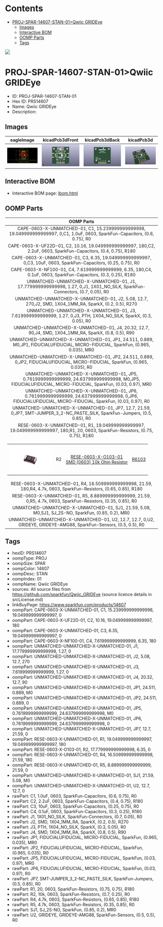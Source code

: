 



Contents
========

* [PROJ-SPAR-14607-STAN-01>Qwiic GRIDEye](#proj-spar-14607-stan-01qwiic-grideye)
	* [Images](#images)
	* [Interactive BOM](#interactive-bom)
	* [OOMP Parts](#oomp-parts)
	* [Tags](#tags)
  
![][im]
# PROJ-SPAR-14607-STAN-01>Qwiic GRIDEye

- ID: PROJ-SPAR-14607-STAN-01
- Hex ID: PRS14607
- Name: Qwiic GRIDEye
- Description: 

## Images
  
  

|eagleImage|kicadPcb3dFront|kicadPcb3dBack|kicadPcb3d|
| :---: | :---: | :---: | :---: |
|[![eagleImage](eagleImage_140.png)](eagleImage_600.png)|[![kicadPcb3dFront](kicadPcb3dFront_140.png)](kicadPcb3dFront_600.png)|[![kicadPcb3dBack](kicadPcb3dBack_140.png)](kicadPcb3dBack_600.png)|[![kicadPcb3d](kicadPcb3d_140.png)](kicadPcb3d_600.png)|

## Interactive BOM

- Interactive BOM page: [ibom.html](kicad/bom/ibom.html)

## OOMP Parts
  

|OOMP Parts|
| :---: |
|CAPE-0603-X-UNMATCHED-01, C1, 15.239999999999998, 19.049999999999997, 0,C1, 1.0uF, 0603, SparkFun-Capacitors, (0.6, 0.75), R0|
|CAPE-0603-X-UF22D-01, C2, 10.16, 19.049999999999997, 180,C2, 2.2uF, 0603, SparkFun-Capacitors, (0.4, 0.75), R180|
|CAPE-0603-X-UNMATCHED-01, C3, 6.35, 19.049999999999997, 0,C3, 10uF, 0603, SparkFun-Capacitors, (0.25, 0.75), R0|
|CAPE-0603-X-NF100-01, C4, 7.619999999999999, 6.35, 180,C4, 0.1uF, 0603, SparkFun-Capacitors, (0.3, 0.25), R180|
|UNMATCHED-UNMATCHED-X-UNMATCHED-01, J1, 17.779999999999998, 1.27, 0,J1, 1X01_NO_SILK, SparkFun-Connectors, (0.7, 0.05), R0|
|UNMATCHED-UNMATCHED-X-UNMATCHED-01, J2, 5.08, 12.7, 270,J2, SMD, 1X04_1MM_RA, SparkX, (0.2, 0.5), R270|
|UNMATCHED-UNMATCHED-X-UNMATCHED-01, J3, 7.619999999999999, 1.27, 0,J3, PTH, 1X04_NO_SILK, SparkX, (0.3, 0.05), R0|
|UNMATCHED-UNMATCHED-X-UNMATCHED-01, J4, 20.32, 12.7, 90,J4, SMD, 1X04_1MM_RA, SparkX, (0.8, 0.5), R90|
|UNMATCHED-UNMATCHED-X-UNMATCHED-01, JP1, 24.511, 0.889, M0,JP1, FIDUCIALUFIDUCIAL, MICRO-FIDUCIAL, SparkFun, (0.965, 0.035), MR0|
|UNMATCHED-UNMATCHED-X-UNMATCHED-01, JP2, 24.511, 0.889, 0,JP2, FIDUCIALUFIDUCIAL, MICRO-FIDUCIAL, SparkFun, (0.965, 0.035), R0|
|UNMATCHED-UNMATCHED-X-UNMATCHED-01, JP5, 0.7619999999999999, 24.637999999999998, M0,JP5, FIDUCIALUFIDUCIAL, MICRO-FIDUCIAL, SparkFun, (0.03, 0.97), MR0|
|UNMATCHED-UNMATCHED-X-UNMATCHED-01, JP6, 0.7619999999999999, 24.637999999999998, 0,JP6, FIDUCIALUFIDUCIAL, MICRO-FIDUCIAL, SparkFun, (0.03, 0.97), R0|
|UNMATCHED-UNMATCHED-X-UNMATCHED-01, JP7, 12.7, 21.59, 0,JP7, SMT-JUMPER_3_2-NC_PASTE_SILK, SparkFun-Jumpers, (0.5, 0.85), R0|
|RESE-0603-X-UNMATCHED-01, R1, 19.049999999999997, 19.049999999999997, 180,R1, 20, 0603, SparkFun-Resistors, (0.75, 0.75), R180|
|<table><tr><td>![RESE-0603-X-O103-01](https://raw.githubusercontent.com/oomlout/oomlout_OOMP_parts/main/RESE-0603-X-O103-01/image_140.jpg)</td><td> R2</td><td>[RESE-0603-X-O103-01<br>SMD (0603) 10k Ohm Resistor](https://github.com/oomlout/oomlout_OOMP_parts/tree/main/RESE-0603-X-O103-01/)</td><td>[R6103](https://github.com/oomlout/oomlout_OOMP_parts/tree/main/RESE-0603-X-O103-01/)</td></tr></table>|
|RESE-0603-X-UNMATCHED-01, R4, 16.509999999999998, 21.59, 180,R4, 4.7k, 0603, SparkFun-Resistors, (0.65, 0.85), R180|
|RESE-0603-X-UNMATCHED-01, R5, 8.889999999999999, 21.59, 0,R5, 4.7k, 0603, SparkFun-Resistors, (0.35, 0.85), R0|
|UNMATCHED-UNMATCHED-X-UNMATCHED-01, SJ1, 21.59, 5.08, M0,SJ1, SJ_2S-NO, SparkFun, (0.85, 0.2), MR0|
|UNMATCHED-UNMATCHED-X-UNMATCHED-01, U2, 12.7, 12.7, 0,U2, GRIDEYE, GRIDEYE-AMG88, SparkFun-Sensors, (0.5, 0.5), R0|

## Tags

- hexID: PRS14607
- oompType: PROJ
- oompSize: SPAR
- oompColor: 14607
- oompDesc: STAN
- oompIndex: 01
- oompName: Qwiic GRIDEye
- sources: All source files from https://github.com/sparkfun/Qwiic_GRIDEye (source licence details in srcLicense.md)
- linkBuyPage: https://www.sparkfun.com/products/14607
- oompPart: CAPE-0603-X-UNMATCHED-01, C1, 15.239999999999998, 19.049999999999997, 0
- oompPart: CAPE-0603-X-UF22D-01, C2, 10.16, 19.049999999999997, 180
- oompPart: CAPE-0603-X-UNMATCHED-01, C3, 6.35, 19.049999999999997, 0
- oompPart: CAPE-0603-X-NF100-01, C4, 7.619999999999999, 6.35, 180
- oompPart: UNMATCHED-UNMATCHED-X-UNMATCHED-01, J1, 17.779999999999998, 1.27, 0
- oompPart: UNMATCHED-UNMATCHED-X-UNMATCHED-01, J2, 5.08, 12.7, 270
- oompPart: UNMATCHED-UNMATCHED-X-UNMATCHED-01, J3, 7.619999999999999, 1.27, 0
- oompPart: UNMATCHED-UNMATCHED-X-UNMATCHED-01, J4, 20.32, 12.7, 90
- oompPart: UNMATCHED-UNMATCHED-X-UNMATCHED-01, JP1, 24.511, 0.889, M0
- oompPart: UNMATCHED-UNMATCHED-X-UNMATCHED-01, JP2, 24.511, 0.889, 0
- oompPart: UNMATCHED-UNMATCHED-X-UNMATCHED-01, JP5, 0.7619999999999999, 24.637999999999998, M0
- oompPart: UNMATCHED-UNMATCHED-X-UNMATCHED-01, JP6, 0.7619999999999999, 24.637999999999998, 0
- oompPart: UNMATCHED-UNMATCHED-X-UNMATCHED-01, JP7, 12.7, 21.59, 0
- oompPart: RESE-0603-X-UNMATCHED-01, R1, 19.049999999999997, 19.049999999999997, 180
- oompPart: RESE-0603-X-O103-01, R2, 17.779999999999998, 6.35, 0
- oompPart: RESE-0603-X-UNMATCHED-01, R4, 16.509999999999998, 21.59, 180
- oompPart: RESE-0603-X-UNMATCHED-01, R5, 8.889999999999999, 21.59, 0
- oompPart: UNMATCHED-UNMATCHED-X-UNMATCHED-01, SJ1, 21.59, 5.08, M0
- oompPart: UNMATCHED-UNMATCHED-X-UNMATCHED-01, U2, 12.7, 12.7, 0
- rawPart: C1, 1.0uF, 0603, SparkFun-Capacitors, (0.6, 0.75), R0
- rawPart: C2, 2.2uF, 0603, SparkFun-Capacitors, (0.4, 0.75), R180
- rawPart: C3, 10uF, 0603, SparkFun-Capacitors, (0.25, 0.75), R0
- rawPart: C4, 0.1uF, 0603, SparkFun-Capacitors, (0.3, 0.25), R180
- rawPart: J1, 1X01_NO_SILK, SparkFun-Connectors, (0.7, 0.05), R0
- rawPart: J2, SMD, 1X04_1MM_RA, SparkX, (0.2, 0.5), R270
- rawPart: J3, PTH, 1X04_NO_SILK, SparkX, (0.3, 0.05), R0
- rawPart: J4, SMD, 1X04_1MM_RA, SparkX, (0.8, 0.5), R90
- rawPart: JP1, FIDUCIALUFIDUCIAL, MICRO-FIDUCIAL, SparkFun, (0.965, 0.035), MR0
- rawPart: JP2, FIDUCIALUFIDUCIAL, MICRO-FIDUCIAL, SparkFun, (0.965, 0.035), R0
- rawPart: JP5, FIDUCIALUFIDUCIAL, MICRO-FIDUCIAL, SparkFun, (0.03, 0.97), MR0
- rawPart: JP6, FIDUCIALUFIDUCIAL, MICRO-FIDUCIAL, SparkFun, (0.03, 0.97), R0
- rawPart: JP7, SMT-JUMPER_3_2-NC_PASTE_SILK, SparkFun-Jumpers, (0.5, 0.85), R0
- rawPart: R1, 20, 0603, SparkFun-Resistors, (0.75, 0.75), R180
- rawPart: R2, 10k, 0603, SparkFun-Resistors, (0.7, 0.25), R0
- rawPart: R4, 4.7k, 0603, SparkFun-Resistors, (0.65, 0.85), R180
- rawPart: R5, 4.7k, 0603, SparkFun-Resistors, (0.35, 0.85), R0
- rawPart: SJ1, SJ_2S-NO, SparkFun, (0.85, 0.2), MR0
- rawPart: U2, GRIDEYE, GRIDEYE-AMG88, SparkFun-Sensors, (0.5, 0.5), R0



[im]: kicadPcb3d_450.png
